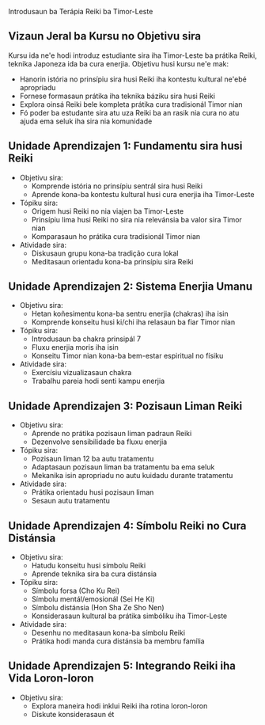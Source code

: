Introdusaun ba Terápia Reiki ba Timor-Leste

## Vizaun Jeral ba Kursu no Objetivu sira

Kursu ida ne'e hodi introduz estudiante sira iha Timor-Leste ba prátika Reiki, teknika Japoneza ida ba cura enerjia. Objetivu husi kursu ne'e mak:

- Hanorin istória no prinsípiu sira husi Reiki iha kontestu kultural ne'ebé apropriadu
- Fornese formasaun prátika iha teknika báziku sira husi Reiki 
- Explora oinsá Reiki bele kompleta prátika cura tradisionál Timor nian
- Fó poder ba estudante sira atu uza Reiki ba an rasik nia cura no atu ajuda ema seluk iha sira nia komunidade

## Unidade Aprendizajen 1: Fundamentu sira husi Reiki
- Objetivu sira:
  * Komprende istória no prinsípiu sentrál sira husi Reiki
  * Aprende kona-ba kontestu kultural husi cura enerjia iha Timor-Leste
- Tópiku sira:
  * Origem husi Reiki no nia viajen ba Timor-Leste
  * Prinsípiu lima husi Reiki no sira nia relevánsia ba valor sira Timor nian
  * Komparasaun ho prátika cura tradisionál Timor nian
- Atividade sira:
  * Diskusaun grupu kona-ba tradição cura lokal
  * Meditasaun orientadu kona-ba prinsípiu sira Reiki

## Unidade Aprendizajen 2: Sistema Enerjia Umanu
- Objetivu sira:
  * Hetan koñesimentu kona-ba sentru enerjia (chakras) iha isin
  * Komprende konseitu husi ki/chi iha relasaun ba fiar Timor nian
- Tópiku sira:
  * Introdusaun ba chakra prinsipál 7
  * Fluxu enerjia moris iha isin
  * Konseitu Timor nian kona-ba bem-estar espiritual no físiku
- Atividade sira:
  * Exercísiu vizualizasaun chakra
  * Trabalhu pareia hodi senti kampu enerjia

## Unidade Aprendizajen 3: Pozisaun Liman Reiki
- Objetivu sira:
  * Aprende no prátika pozisaun liman padraun Reiki
  * Dezenvolve sensibilidade ba fluxu enerjia
- Tópiku sira:
  * Pozisaun liman 12 ba autu tratamentu
  * Adaptasaun pozisaun liman ba tratamentu ba ema seluk
  * Mekanika isin apropriadu no autu kuidadu durante tratamentu
- Atividade sira:
  * Prátika orientadu husi pozisaun liman
  * Sesaun autu tratamentu

## Unidade Aprendizajen 4: Símbolu Reiki no Cura Distánsia
- Objetivu sira:
  * Hatudu konseitu husi símbolu Reiki
  * Aprende teknika sira ba cura distánsia
- Tópiku sira:
  * Símbolu forsa (Cho Ku Rei)
  * Símbolu mentál/emosionál (Sei He Ki)
  * Símbolu distánsia (Hon Sha Ze Sho Nen)
  * Konsiderasaun kultural ba prátika simbóliku iha Timor-Leste
- Atividade sira:
  * Desenhu no meditasaun kona-ba símbolu Reiki
  * Prátika hodi manda cura distánsia ba membru família

## Unidade Aprendizajen 5: Integrando Reiki iha Vida Loron-loron
- Objetivu sira:
  * Explora maneira hodi inklui Reiki iha rotina loron-loron
  * Diskute konsiderasaun ét